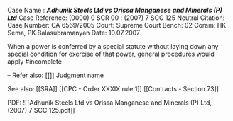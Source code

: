 Case Name : ***Adhunik Steels Ltd vs Orissa Manganese and Minerals (P) Ltd***
Case Reference: (0000) 0 SCR 00 :  (2007) 7 SCC 125
Neutral Citation:
Case Number: CA 6569/2005
Court: Supreme Court
Bench: 02
Coram: HK Sema, PK Balasubramanyan
Date: 10.07.2007

When a power is conferred by a special statute without laying down any special condition for exercise of that power, general procedures would apply #incomplete 

–
Refer also:
[[]]
Judgment name

See also:
[[SRA]] 
[[CPC - Order XXXIX rule 1]]
[[Contracts - Section 73]]

PDF:
![[Adhunik Steels Ltd vs Orissa Manganese and Minerals (P) Ltd, (2007) 7 SCC 125.pdf]]